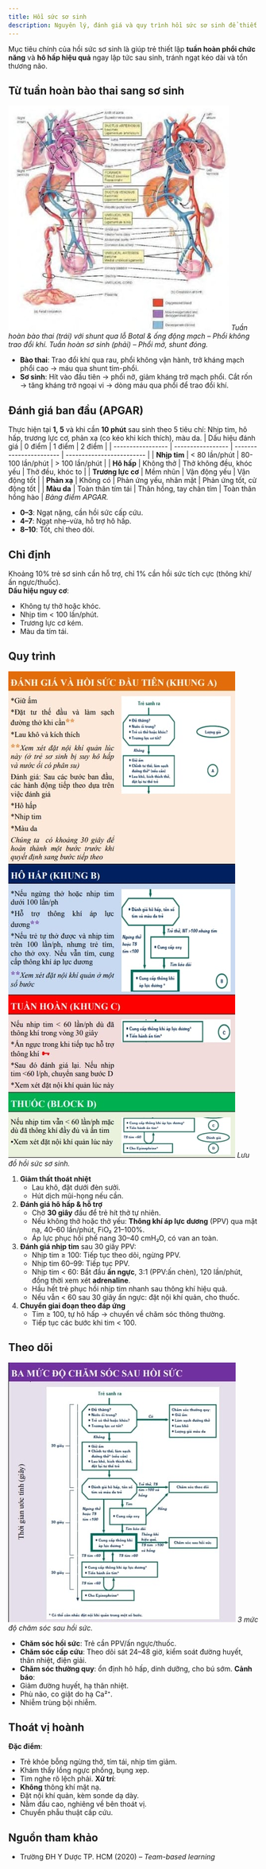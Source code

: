 ```yaml
---
title: Hồi sức sơ sinh
description: Nguyên lý, đánh giá và quy trình hồi sức sơ sinh để thiết lập tuần hoàn và hô hấp chức năng.
---
```


Mục tiêu chính của hồi sức sơ sinh là giúp trẻ thiết lập **tuần hoàn phổi chức năng** và **hô hấp hiệu quả** ngay lập tức sau sinh, tránh ngạt kéo dài và tổn thương não.

## Từ tuần hoàn bào thai sang sơ sinh

![Tuần hoàn bào thai và sơ sinh](./_images/hoi-suc-so-sinh/tuan-hoan-bao-thai-va-tuan-hoan-so-sinh.jpeg)
_Tuần hoàn bào thai (trái) với shunt qua lỗ Botal & ống động mạch – Phổi không trao đổi khí. Tuần hoàn sơ sinh (phải) – Phổi mở, shunt đóng._

- **Bào thai**: Trao đổi khí qua rau, phổi không vận hành, trở kháng mạch phổi cao → máu qua shunt tim-phổi.
- **Sơ sinh**: Hít vào đầu tiên → phổi nở, giảm kháng trở mạch phổi. Cắt rốn → tăng kháng trở ngoại vi → dòng máu qua phổi để trao đổi khí.

## Đánh giá ban đầu (APGAR)

Thực hiện tại **1, 5** và khi cần **10 phút** sau sinh theo 5 tiêu chí: Nhịp tim, hô hấp, trương lực cơ, phản xạ (co kéo khi kích thích), màu da.
| Dấu hiệu đánh giá | 0 điểm | 1 điểm | 2 điểm |
| ----------------- | ----------------- | ----------------------- | ------------------------- |
| **Nhịp tim** | < 80 lần/phút | 80-100 lần/phút | > 100 lần/phút |
| **Hô hấp** | Không thở | Thở không đều, khóc yếu | Thở đều, khóc to |
| **Trương lực cơ** | Mềm nhũn | Vận động yếu | Vận động tốt |
| **Phản xạ** | Không có | Phản ứng yếu, nhăn mặt | Phản ứng tốt, cử động tốt |
| **Màu da** | Toàn thân tím tái | Thân hồng, tay chân tím | Toàn thân hồng hào |
_Bảng điểm APGAR._

- **0–3**: Ngạt nặng, cần hồi sức cấp cứu.
- **4–7**: Ngạt nhẹ–vừa, hỗ trợ hô hấp.
- **8–10**: Tốt, chỉ theo dõi.

## Chỉ định

Khoảng 10% trẻ sơ sinh cần hỗ trợ, chỉ 1% cần hồi sức tích cực (thông khí/ấn ngực/thuốc).  
**Dấu hiệu nguy cơ**:

- Không tự thở hoặc khóc.
- Nhịp tim < 100 lần/phút.
- Trương lực cơ kém.
- Màu da tím tái.

## Quy trình

![Lưu đồ hồi sức sơ sinh](./_images/hoi-suc-so-sinh/luu-do-hoi-suc-so-sinh.jpeg)
_Lưu đồ hồi sức sơ sinh._

1. **Giảm thất thoát nhiệt**
   - Lau khô, đặt dưới đèn sưởi.
   - Hút dịch mũi-họng nếu cần.
2. **Đánh giá hô hấp & hỗ trợ**
   - Chờ **30 giây** đầu để trẻ hít thở tự nhiên.
   - Nếu không thở hoặc thở yếu: **Thông khí áp lực dương** (PPV) qua mặt nạ, 40–60 lần/phút, FiO₂ 21–100%.
   - Áp lực phục hồi phế nang 30–40 cmH₂O, có van an toàn.
3. **Đánh giá nhịp tim** sau 30 giây PPV:
   - Nhịp tim ≥ 100: Tiếp tục theo dõi, ngừng PPV.
   - Nhịp tim 60–99: Tiếp tục PPV.
   - Nhịp tim < 60: Bắt đầu **ấn ngực**, 3:1 (PPV:ấn chèn), 120 lần/phút, đồng thời xem xét **adrenaline**.
   - Hầu hết trẻ phục hồi nhịp tim nhanh sau thông khí hiệu quả.
   - Nếu vẫn < 60 sau 30 giây ấn ngực: đặt nội khí quản, cho thuốc.
4. **Chuyển giai đoạn theo đáp ứng**
   - Tim ≥ 100, tự hô hấp → chuyển về chăm sóc thông thường.
   - Tiếp tục các bước khi tim < 100.

## Theo dõi

![3 mức độ chăm sóc sau hồi sức](./_images/hoi-suc-so-sinh/3-muc-do-cham-soc-sau-hoi-suc.jpeg)
_3 mức độ chăm sóc sau hồi sức._

- **Chăm sóc hồi sức**: Trẻ cần PPV/ấn ngực/thuốc.
- **Chăm sóc cấp cứu**: Theo dõi sát 24–48 giờ, kiểm soát đường huyết, thân nhiệt, điện giải.
- **Chăm sóc thường quy**: ổn định hô hấp, dinh dưỡng, cho bú sớm.
  **Cảnh báo**:
- Giảm đường huyết, hạ thân nhiệt.
- Phù não, co giật do hạ Ca²⁺.
- Nhiễm trùng bội nhiễm.

## Thoát vị hoành

**Đặc điểm**:

- Trẻ khỏe bỗng ngừng thở, tím tái, nhịp tim giảm.
- Khám thấy lồng ngực phồng, bụng xẹp.
- Tim nghe rõ lệch phải.
  **Xử trí**:
- **Không** thông khí mặt nạ.
- Đặt nội khí quản, kèm sonde dạ dày.
- Nằm đầu cao, nghiêng về bên thoát vị.
- Chuyển phẫu thuật cấp cứu.

## Nguồn tham khảo

- Trường ĐH Y Dược TP. HCM (2020) – _Team-based learning_
